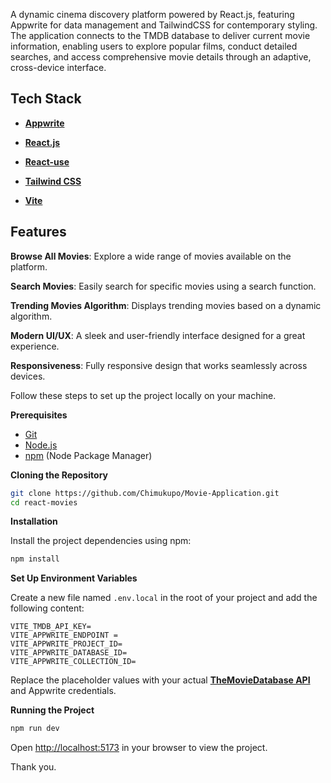 A dynamic cinema discovery platform powered by React.js, featuring Appwrite for data management and TailwindCSS for contemporary styling. The application connects to the TMDB database to deliver current movie information, enabling users to explore popular films, conduct detailed searches, and access comprehensive movie details through an adaptive, cross-device interface.

## <a name="tech-stack"> Tech Stack</a>

- **[Appwrite](https://appwrite.io/)** 

- **[React.js](https://react.dev/reference/react)** 

- **[React-use](https://github.com/streamich/react-use)**

- **[Tailwind CSS](https://tailwindcss.com/)**

- **[Vite](https://vite.dev/)** 

## <a name="features"> Features</a>

 **Browse All Movies**: Explore a wide range of movies available on the platform.

 **Search Movies**: Easily search for specific movies using a search function.

 **Trending Movies Algorithm**: Displays trending movies based on a dynamic algorithm.

 **Modern UI/UX**: A sleek and user-friendly interface designed for a great experience.

 **Responsiveness**: Fully responsive design that works seamlessly across devices.

Follow these steps to set up the project locally on your machine.

**Prerequisites**

- [Git](https://git-scm.com/)
- [Node.js](https://nodejs.org/en)
- [npm](https://www.npmjs.com/) (Node Package Manager)

**Cloning the Repository**

```bash
git clone https://github.com/Chimukupo/Movie-Application.git
cd react-movies

```

**Installation**

Install the project dependencies using npm:

```bash
npm install
```

**Set Up Environment Variables**

Create a new file named `.env.local` in the root of your project and add the following content:

```env
VITE_TMDB_API_KEY=
VITE_APPWRITE_ENDPOINT =
VITE_APPWRITE_PROJECT_ID=
VITE_APPWRITE_DATABASE_ID=
VITE_APPWRITE_COLLECTION_ID=
```

Replace the placeholder values with your actual **[TheMovieDatabase API](https://developer.themoviedb.org/reference/intro/getting-started)** and Appwrite credentials.

**Running the Project**

```bash
npm run dev
```

Open [http://localhost:5173](http://localhost:5173) in your browser to view the project.

Thank you.